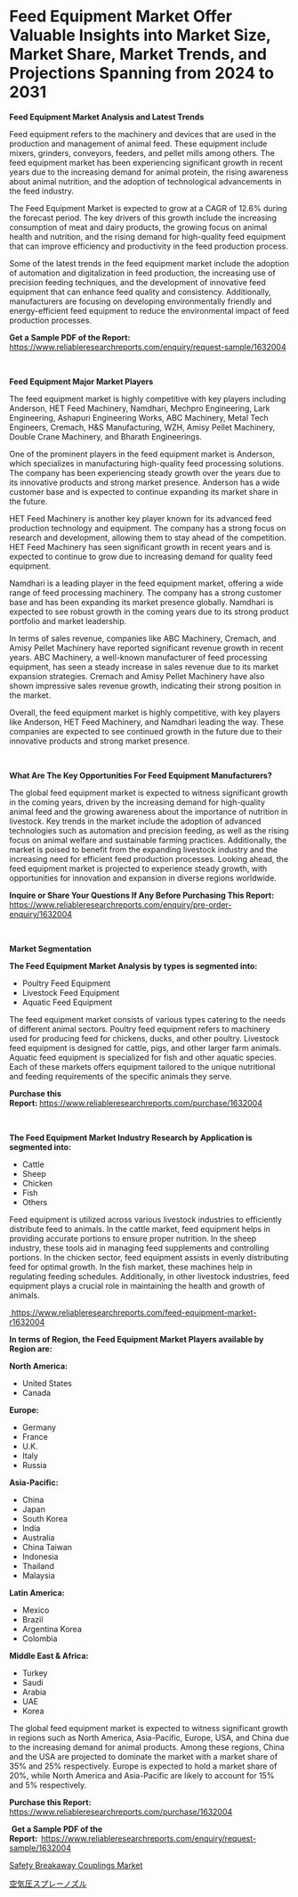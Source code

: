 <p><h1>Feed Equipment Market Offer Valuable Insights into Market Size, Market Share, Market Trends, and Projections Spanning from 2024 to 2031</h1></p><p><strong>Feed Equipment Market Analysis and Latest Trends</strong></p>
<p><p>Feed equipment refers to the machinery and devices that are used in the production and management of animal feed. These equipment include mixers, grinders, conveyors, feeders, and pellet mills among others. The feed equipment market has been experiencing significant growth in recent years due to the increasing demand for animal protein, the rising awareness about animal nutrition, and the adoption of technological advancements in the feed industry.</p><p>The Feed Equipment Market is expected to grow at a CAGR of 12.6% during the forecast period. The key drivers of this growth include the increasing consumption of meat and dairy products, the growing focus on animal health and nutrition, and the rising demand for high-quality feed equipment that can improve efficiency and productivity in the feed production process.</p><p>Some of the latest trends in the feed equipment market include the adoption of automation and digitalization in feed production, the increasing use of precision feeding techniques, and the development of innovative feed equipment that can enhance feed quality and consistency. Additionally, manufacturers are focusing on developing environmentally friendly and energy-efficient feed equipment to reduce the environmental impact of feed production processes.</p></p>
<p><strong>Get a Sample PDF of the Report:&nbsp;</strong> <a href="https://www.reliableresearchreports.com/enquiry/request-sample/1632004">https://www.reliableresearchreports.com/enquiry/request-sample/1632004</a></p>
<p>&nbsp;</p>
<p><strong>Feed Equipment Major Market Players</strong></p>
<p><p>The feed equipment market is highly competitive with key players including Anderson, HET Feed Machinery, Namdhari, Mechpro Engineering, Lark Engineering, Ashapuri Engineering Works, ABC Machinery, Metal Tech Engineers, Cremach, H&S Manufacturing, WZH, Amisy Pellet Machinery, Double Crane Machinery, and Bharath Engineerings.</p><p>One of the prominent players in the feed equipment market is Anderson, which specializes in manufacturing high-quality feed processing solutions. The company has been experiencing steady growth over the years due to its innovative products and strong market presence. Anderson has a wide customer base and is expected to continue expanding its market share in the future.</p><p>HET Feed Machinery is another key player known for its advanced feed production technology and equipment. The company has a strong focus on research and development, allowing them to stay ahead of the competition. HET Feed Machinery has seen significant growth in recent years and is expected to continue to grow due to increasing demand for quality feed equipment.</p><p>Namdhari is a leading player in the feed equipment market, offering a wide range of feed processing machinery. The company has a strong customer base and has been expanding its market presence globally. Namdhari is expected to see robust growth in the coming years due to its strong product portfolio and market leadership.</p><p>In terms of sales revenue, companies like ABC Machinery, Cremach, and Amisy Pellet Machinery have reported significant revenue growth in recent years. ABC Machinery, a well-known manufacturer of feed processing equipment, has seen a steady increase in sales revenue due to its market expansion strategies. Cremach and Amisy Pellet Machinery have also shown impressive sales revenue growth, indicating their strong position in the market.</p><p>Overall, the feed equipment market is highly competitive, with key players like Anderson, HET Feed Machinery, and Namdhari leading the way. These companies are expected to see continued growth in the future due to their innovative products and strong market presence.</p></p>
<p>&nbsp;</p>
<p><strong>What Are The Key Opportunities For Feed Equipment Manufacturers?</strong></p>
<p><p>The global feed equipment market is expected to witness significant growth in the coming years, driven by the increasing demand for high-quality animal feed and the growing awareness about the importance of nutrition in livestock. Key trends in the market include the adoption of advanced technologies such as automation and precision feeding, as well as the rising focus on animal welfare and sustainable farming practices. Additionally, the market is poised to benefit from the expanding livestock industry and the increasing need for efficient feed production processes. Looking ahead, the feed equipment market is projected to experience steady growth, with opportunities for innovation and expansion in diverse regions worldwide.</p></p>
<p><strong>Inquire or Share Your Questions If Any Before Purchasing This Report:</strong> <a href="https://www.reliableresearchreports.com/enquiry/pre-order-enquiry/1632004">https://www.reliableresearchreports.com/enquiry/pre-order-enquiry/1632004</a></p>
<p>&nbsp;</p>
<p><strong>Market Segmentation</strong></p>
<p><strong>The Feed Equipment Market Analysis by types is segmented into:</strong></p>
<p><ul><li>Poultry Feed Equipment</li><li>Livestock Feed Equipment</li><li>Aquatic Feed Equipment</li></ul></p>
<p><p>The feed equipment market consists of various types catering to the needs of different animal sectors. Poultry feed equipment refers to machinery used for producing feed for chickens, ducks, and other poultry. Livestock feed equipment is designed for cattle, pigs, and other larger farm animals. Aquatic feed equipment is specialized for fish and other aquatic species. Each of these markets offers equipment tailored to the unique nutritional and feeding requirements of the specific animals they serve.</p></p>
<p><strong>Purchase this Report:&nbsp;</strong><a href="https://www.reliableresearchreports.com/purchase/1632004">https://www.reliableresearchreports.com/purchase/1632004</a></p>
<p>&nbsp;</p>
<p><strong>The Feed Equipment Market Industry Research by Application is segmented into:</strong></p>
<p><ul><li>Cattle</li><li>Sheep</li><li>Chicken</li><li>Fish</li><li>Others</li></ul></p>
<p><p>Feed equipment is utilized across various livestock industries to efficiently distribute feed to animals. In the cattle market, feed equipment helps in providing accurate portions to ensure proper nutrition. In the sheep industry, these tools aid in managing feed supplements and controlling portions. In the chicken sector, feed equipment assists in evenly distributing feed for optimal growth. In the fish market, these machines help in regulating feeding schedules. Additionally, in other livestock industries, feed equipment plays a crucial role in maintaining the health and growth of animals.</p></p>
<p><a href="https://www.reliableresearchreports.com/feed-equipment-market-r1632004">&nbsp;https://www.reliableresearchreports.com/feed-equipment-market-r1632004</a></p>
<p><strong>In terms of Region, the Feed Equipment Market Players available by Region are:</strong></p>
<p>
    <p> <strong> North America: </strong>
        <ul>
            <li>United States</li>
            <li>Canada</li>
        </ul>
        </p> 
    <p> <strong> Europe: </strong>
        <ul>
            <li>Germany</li>
            <li>France</li>
            <li>U.K.</li>
            <li>Italy</li>
            <li>Russia</li>
        </ul>
        </p> 
    <p> <strong> Asia-Pacific: </strong>
        <ul>
            <li>China</li>
            <li>Japan</li>
            <li>South Korea</li>
            <li>India</li>
            <li>Australia</li>
            <li>China Taiwan</li>
            <li>Indonesia</li>
            <li>Thailand</li>
            <li>Malaysia</li>
        </ul>
        </p> 
    <p> <strong> Latin America: </strong>
        <ul>
            <li>Mexico</li>
            <li>Brazil</li>
            <li>Argentina Korea</li>
            <li>Colombia</li>
        </ul>
        </p> 
    <p> <strong> Middle East & Africa: </strong>
        <ul>
            <li>Turkey</li>
            <li>Saudi</li>
            <li>Arabia</li>
            <li>UAE</li>
            <li>Korea</li>
        </ul>
    </p>
    </p>
<p><p>The global feed equipment market is expected to witness significant growth in regions such as North America, Asia-Pacific, Europe, USA, and China due to the increasing demand for animal products. Among these regions, China and the USA are projected to dominate the market with a market share of 35% and 25% respectively. Europe is expected to hold a market share of 20%, while North America and Asia-Pacific are likely to account for 15% and 5% respectively.</p></p>
<p><strong>Purchase this Report: </strong><a href="https://www.reliableresearchreports.com/purchase/1632004">https://www.reliableresearchreports.com/purchase/1632004</a></p>
<p>&nbsp;<strong>Get a Sample PDF of the Report:&nbsp;&nbsp;</strong><a href="https://www.reliableresearchreports.com/enquiry/request-sample/1632004">https://www.reliableresearchreports.com/enquiry/request-sample/1632004</a></p>
<p><strong></strong></p>
<p><p><a href="https://github.com/khlifeservices/Market-Research-Report-List-1/blob/main/safety-breakaway-couplings-market.md">Safety Breakaway Couplings Market</a></p><p><a href="https://github.com/JanickJohns/Market-Research-Report-List-1/blob/main/7309846159049.md">空気圧スプレーノズル</a></p></p>